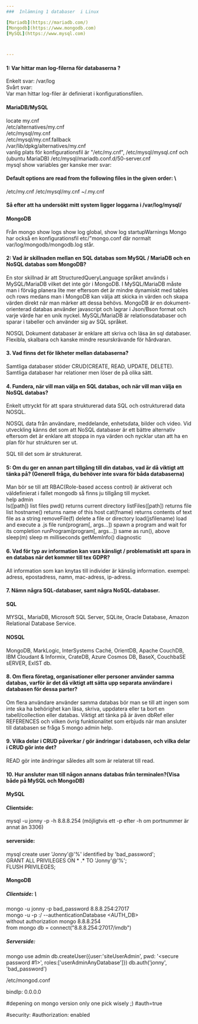 ```yaml
---
###  Inlämning 1 databaser  i Linux

[Mariadb](https://mariadb.com/)
[Mongodb](https://www.mongodb.com)
[MySQL](https://www.mysql.com) 



---
```



#### 1: Var hittar man log-filerna för databaserna ?
Enkelt svar: /var/log \
Svårt svar: \
Var man hittar log-filer är definierat i konfigurationsfilen. 
#### MariaDB/MySQL
locate my.cnf \
/etc/alternatives/my.cnf \
/etc/mysql/my.cnf \
/etc/mysql/my.cnf.fallback \
/var/lib/dpkg/alternatives/my.cnf\
vanlig plats för konfigurationsfil är "/etc/my.cnf", /etc/mysql/mysql.cnf och (ubuntu MariaDB) /etc/mysql/mariadb.conf.d/50-server.cnf \
mysql show variables ger kanske mer svar: 
#### Default options are read from the following files in the given order: \
/etc/my.cnf /etc/mysql/my.cnf ~/.my.cnf 

#### Så efter att ha undersökt mitt system ligger loggarna i /var/log/mysql/

#### MongoDB
Från mongo show logs show log global, show log startupWarnings
Mongo har också en konfigurationsfil etc/"mongo.conf där normalt var/log/mongodb/mongodb.log står.

#### 2: Vad är skillnaden mellan en SQL databas som MySQL / MariaDB och en NoSQL databas som MongoDB?
En stor skillnad är att StructuredQueryLanguage språket används i MySQL/MariaDB vilket det inte gör i MongoDB.
I MySQL/MariaDB måste man i förväg planera lite mer eftersom det är mindre dynamiskt med tables och rows medans man i MongoDB kan välja att skicka in värden och skapa värden direkt när man märker att dessa behövs.
MongoDB är en dokument-orienterad databas använder javascript och lagrar i Json/Bson format och varje värde har en unik nyckel. 
MySQL/MariaDB är relationsdatabaser och sparar i tabeller och använder sig av SQL språket.

NOSQL 
Dokument databaser är enklare att skriva och läsa än sql databaser.
Flexibla, skalbara och kanske mindre resurskrävande för hårdvaran.

#### 3. Vad finns det för likheter mellan databaserna?

Samtliga databaser stöder CRUD(CREATE, READ, UPDATE, DELETE).
Samtliga databaser har relationer men löser de på olika sätt.

#### 4. Fundera, när vill man välja en SQL databas, och när vill man välja en NoSQL databas?
Enkelt uttryckt för att spara strukturerad data SQL och ostrukturerad data NOSQL.

NOSQL data från användare, meddelande, enhetsdata, bilder och video.
Vid utveckling känns det som att NoSQL databaser är ett bättre alternativ eftersom det är enklare att stoppa in nya värden och nycklar utan att ha en plan för hur strukturen ser ut.

SQL till det som är strukturerat.

#### 5: Om du ger en annan part tillgång till din databas, vad är då viktigt att tänka på? (Generell fråga, du behöver inte svara för båda databaserna)
Man bör se till att RBAC(Role-based access control) är aktiverat och väldefinierat i fallet mongodb så finns ju tillgång till mycket. \
help admin \
	ls([path])                      list files
	pwd()                           returns current directory
	listFiles([path])               returns file list
	hostname()                      returns name of this host
	cat(fname)                      returns contents of text file as a string
	removeFile(f)                   delete a file or directory
	load(jsfilename)                load and execute a .js file
	run(program[, args...])         spawn a program and wait for its completion
	runProgram(program[, args...])  same as run(), above
	sleep(m)                        sleep m milliseconds
	getMemInfo()                    diagnostic


#### 6. Vad för typ av information kan vara känsligt / problematiskt att spara in en databas när det kommer till tex GDPR? 
All information som kan knytas till individer är känslig information.
exempel: adress, epostadress, namn, mac-adress, ip-adress. 

#### 7. Nämn några SQL-databaser, samt några NoSQL-databaser. 
#### SQL
MYSQL, MariaDB, Microsoft SQL Server, SQLite, Oracle Database, Amazon Relational Database Service.
#### NOSQL
MongoDB, MarkLogic, InterSystems Caché, OrientDB, Apache CouchDB, IBM Cloudant & Informix, CrateDB, Azure Cosmos DB, BaseX, CouchbaSE sERVER, ExIST db. 
#### 8. Om flera företag, organisationer eller personer använder samma databas, varför är det då viktigt att sätta upp separata användare i databasen för dessa parter? 
Om flera användare använder samma databas bör man se till att ingen som inte ska ha behörighet kan läsa, skriva, uppdatera eller ta bort en tabell/collection eller databas. Viktigt att tänka på är även dbRef eller REFERENCES och vilken övrig funktionalitet som erbjuds när man ansluter till databasen se fråga 5 mongo admin help.

#### 9. Vilka delar i CRUD påverkar / gör ändringar i databasen, och vilka delar i CRUD gör inte det?
READ gör inte ändringar således allt som är relaterat till read.

#### 10. Hur ansluter man till någon annans databas från terminalen?(Visa både på MySQL och MongoDB)
#### MySQL
#### Clientside:
mysql -u jonny -p -h 8.8.8.254 (möjligtvis ett -p efter -h om portnummer är annat än 3306)

#### serverside:
mysql 
create user 'Jonny'@'%' identified by 'bad_password'; \
GRANT ALL PRIVILEGES ON * .* TO 'Jonny'@'%'; \
FLUSH PRIVILEGES;



#### MongoDB

##### Clientside: \
mongo -u jonny -p bad_password 8.8.8.254:27017 \
mongo -u <USER> -p <PASSWORD> <HOST>:<PORT>/<DB> --authenticationDatabase <AUTH_DB> \
without authorization mongo 8.8.8.254  
from mongo db = connect("8.8.8.254:27017/imdb")

##### Serverside:
mongo
use admin
db.createUser({user:'siteUserAdmin', pwd: '<secure password #1>', roles:['userAdminAnyDatabase']})
db.auth('jonny', 'bad_password')

/etc/mongod.conf

bindIp: 0.0.0.0

#depening on mongo version only one pick wisely ;)
#auth=true 

#security:
#authorization: enabled






